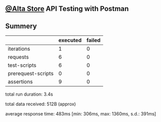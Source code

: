 ## [@Alta Store](https://app.swaggerhub.com/apis/codecrafting/nabati-eds/v1#/auth) API Testing with Postman

## Summery

<table class="GeneratedTable">
  <thead>
    <tr>
      <th></th>
      <th>executed</th>
      <th>failed</th>
    </tr>
  </thead>
  <tbody>
    <tr>
      <td>iterations</td>
      <td>1</td>
      <td>0</td>
    </tr>
    <tr>
      <td>requests</td>
      <td>6</td>
      <td>0</td>
    </tr>
    <tr>
      <td>test-scripts</td>
      <td>6</td>
      <td>0</td>
    </tr>
    <tr>
      <td>prerequest-scripts</td>
      <td>0</td>
      <td>0</td>
    </tr>
    <tr>
      <td>assertions</td>
      <td>9</td>
      <td>0</td>
    </tr>
  </tbody>
</table>

total run duration: 3.4s

total data received: 512B (approx)

average response time: 483ms [min: 306ms, max: 1360ms, s.d.: 391ms]
